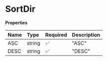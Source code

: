 # SortDir

**Properties**

| Name | Type   | Required | Description |
| :--- | :----- | :------- | :---------- |
| ASC  | string | ✅       | "ASC"       |
| DESC | string | ✅       | "DESC"      |

<!-- This file was generated by liblab | https://liblab.com/ -->

